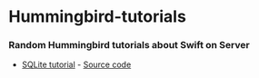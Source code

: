 # Hummingbird-tutorials
### Random Hummingbird tutorials about Swift on Server

- [SQLite tutorial](https://medium.com/@kicsipixel/server-side-swift-with-hummingbird-2-8df2bae41462) - [Source code](https://github.com/kicsipixel/Hummingbird-tutorials/tree/main/SQLite/parks_of_prague)
